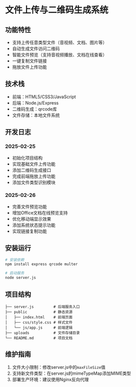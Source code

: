 # 文件上传与二维码生成系统

## 功能特性
- 支持上传任意类型文件（音视频、文档、图片等）
- 自动生成文件访问二维码
- 智能文件预览（支持音视频播放、文档在线查看）
- 一键复制文件链接
- 拖放文件上传功能

## 技术栈
- 前端：HTML5/CSS3/JavaScript
- 后端：Node.js/Express
- 二维码生成：qrcode库
- 文件存储：本地文件系统

## 开发日志
### 2025-02-25 
- 初始化项目结构
- 实现基础文件上传功能
- 添加二维码生成接口
- 完成前端拖放上传功能
- 添加文件类型识别模块

### 2025-02-26
- 完善文件预览功能
- 增加Office文档在线预览支持
- 优化移动端显示效果
- 添加系统状态提示功能
- 实现链接复制功能

## 安装运行
```bash
# 安装依赖
npm install express qrcode multer

# 启动服务
node server.js
```

## 项目结构
```
├── server.js         # 后端服务入口
├── public            # 静态资源
│   ├── index.html    # 前端页面
│   ├── css/style.css # 样式文件
│   └── js/app.js     # 前端逻辑
├── uploads           # 文件存储目录
└── README.md         # 项目文档
```

## 维护指南
1. 文件大小限制：修改server.js中的`maxFileSize`值
2. 支持新文件类型：在server.js的mimeTypeMap添加MIME类型
3. 部署生产环境：建议使用Nginx反向代理
